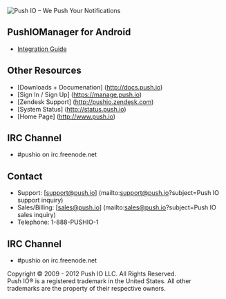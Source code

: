 ![Push IO – We Push Your Notifications](http://push.io/wp-content/uploads/2012/05/pushio_logo.png)

## PushIOManager for Android 

* [Integration Guide](http://docs.push.io/PushIOManager_Android/)

## Other Resources
* [Downloads + Documenation] (http://docs.push.io)
* [Sign In / Sign Up] (https://manage.push.io)
* [Zendesk Support] (http://pushio.zendesk.com)
* [System Status] (http://status.push.io)
* [Home Page] (http://www.push.io)

## IRC Channel
* #pushio on irc.freenode.net

## Contact
* Support: [support@push.io] (mailto:support@push.io?subject=Push IO support inquiry)
* Sales/Billing: [sales@push.io] (mailto:sales@push.io?subject=Push IO sales inquiry)
* Telephone: 1-888-PUSHIO-1

## IRC Channel
* #pushio on irc.freenode.net

Copyright © 2009 - 2012 Push IO LLC. All Rights Reserved.  
Push IO® is a registered trademark in the United States. All other trademarks are the property of their respective owners.

